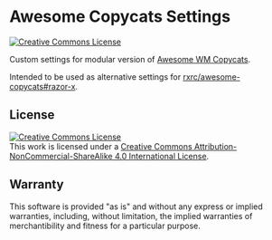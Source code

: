 # Awesome Copycats Settings

[![Creative Commons License](https://img.shields.io/badge/license-BY%20NC%20SA-red.svg)](./LICENSE.txt)

Custom settings for modular version of [Awesome WM Copycats].

Intended to be used as alternative settings for [rxrc/awesome-copycats#razor-x].

[Awesome WM Copycats]: https://github.com/copycat-killer/awesome-copycats
[rxrc/awesome-copycats#razor-x]: https://github.com/rxrc/awesome-copycats/tree/razor-x

## License

<a rel="license" href="http://creativecommons.org/licenses/by-nc-sa/4.0/"><img alt="Creative Commons License" style="border-width:0" src="https://i.creativecommons.org/l/by-nc-sa/4.0/88x31.png" /></a><br />This work is licensed under a <a rel="license" href="http://creativecommons.org/licenses/by-nc-sa/4.0/">Creative Commons Attribution-NonCommercial-ShareAlike 4.0 International License</a>.

## Warranty

This software is provided "as is" and without any express or
implied warranties, including, without limitation, the implied
warranties of merchantibility and fitness for a particular
purpose.

